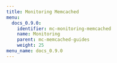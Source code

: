 ```yaml
---
title: Monitoring Memcached
menu:
  docs_0.9.0:
    identifier: mc-monitoring-memcached
    name: Monitoring
    parent: mc-memcached-guides
    weight: 25
menu_name: docs_0.9.0
---
```

